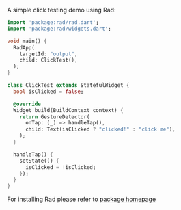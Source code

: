 A simple click testing demo using Rad:
```dart
import 'package:rad/rad.dart';
import 'package:rad/widgets.dart';

void main() {
  RadApp(
    targetId: "output",
    child: ClickTest(),
  );
}

class ClickTest extends StatefulWidget {
  bool isClicked = false;

  @override
  Widget build(BuildContext context) {
    return GestureDetector(
      onTap: (_) => handleTap(),
      child: Text(isClicked ? "clicked!" : "click me"),
    );
  }

  handleTap() {
    setState(() {
      isClicked = !isClicked;
    });
  }
}
```

For installing Rad please refer to [package homepage](https://pub.dev/packages/rad)
